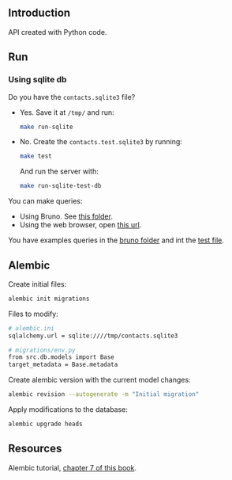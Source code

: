 ## Introduction

API created with Python code.

## Run

### Using sqlite db

Do you have the `contacts.sqlite3` file?

- Yes. Save it at `/tmp/` and run:

    ```bash
    make run-sqlite
    ```

- No. Create the `contacts.test.sqlite3` by running:

    ```bash
    make test
    ```

    And run the server with:

    ```bash
    make run-sqlite-test-db
    ```

You can make queries:

- Using Bruno. See [this folder](bruno/).
- Using the web browser, open [this url](http://127.0.0.1:5000/graphql).

You have examples queries in the [bruno folder](bruno/) and int the [test file](tests/unit/test_gql_schema.py).

## Alembic

Create initial files:

```bash
alembic init migrations
```

Files to modify:

```bash
# alembic.ini
sqlalchemy.url = sqlite:////tmp/contacts.sqlite3
```

```bash
# migrations/env.py
from src.db.models import Base
target_metadata = Base.metadata
```

Create alembic version with the current model changes:

```bash
alembic revision --autogenerate -m "Initial migration"
```

Apply modifications to the database:

```bash
alembic upgrade heads
```

## Resources

Alembic tutorial, [chapter 7 of this book](https://www.manning.com/books/microservice-apis).
